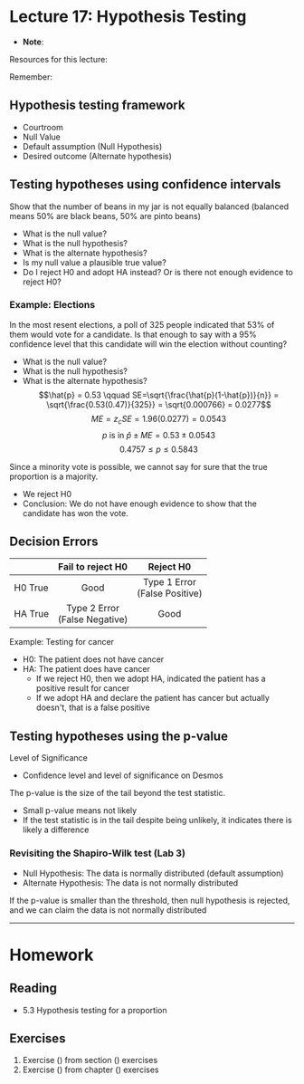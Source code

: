 # Lecture 17: Hypothesis Testing
* __Note__: 

Resources for this lecture:

Remember:

## Hypothesis testing framework
* Courtroom
* Null Value
* Default assumption (Null Hypothesis)
* Desired outcome (Alternate hypothesis)

## Testing hypotheses using confidence intervals
Show that the number of beans in my jar is not equally balanced (balanced means 50% are black beans, 50% are pinto beans)
* What is the null value?
* What is the null hypothesis?
* What is the alternate hypothesis?
* Is my null value a plausible true value?
* Do I reject H0 and adopt HA instead? Or is there not enough evidence to reject H0?

### Example: Elections
In the most resent elections, a poll of 325 people indicated that 53% of them would vote for a candidate. Is that enough to say with a 95% confidence level that this candidate will win the election without counting?
* What is the null value?
* What is the null hypothesis?
* What is the alternate hypothesis?
$$\hat{p} = 0.53 \qquad SE=\sqrt{\frac{\hat{p}(1-\hat{p})}{n}} = \sqrt{\frac{0.53(0.47)}{325}} = \sqrt{0.000766} = 0.0277$$
$$ME = z_cSE = 1.96(0.0277) = 0.0543$$
$$p\text{ is in }\hat{p}\pm ME = 0.53 \pm 0.0543$$
$$0.4757 \le p \le 0.5843$$

Since a minority vote is possible, we cannot say for sure that the true proportion is a majority.
* We reject H0
* Conclusion: We do not have enough evidence to show that the candidate has won the vote.


## Decision Errors
|         | Fail to reject H0                | Reject H0                        |
| :------ | :------------------------------: | :------------------------------: |
| H0 True | Good                             | Type 1 Error<br>(False Positive) |
| HA True | Type 2 Error<br>(False Negative) | Good                             |

Example: Testing for cancer
* H0: The patient does not have cancer
* HA: The patient does have cancer
  * If we reject H0, then we adopt HA, indicated the patient has a positive result for cancer
  * If we adopt HA and declare the patient has cancer but actually doesn't, that is a false positive

## Testing hypotheses using the p-value
Level of Significance
* Confidence level and level of significance on Desmos

The p-value is the size of the tail beyond the test statistic.
* Small p-value means not likely
* If the test statistic is in the tail despite being unlikely, it indicates there is likely a difference

### Revisiting the Shapiro-Wilk test (Lab 3)
* Null Hypothesis: The data is normally distributed (default assumption)
* Alternate Hypothesis: The data is not normally distributed

If the p-value is smaller than the threshold, then null hypothesis is rejected, and we can claim the data is not normally distributed

-----
# Homework
## Reading
* 5.3 Hypothesis testing for a proportion

## Exercises
1. Exercise () from section () exercises
2. Exercise () from chapter () exercises